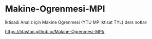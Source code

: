 # Makine-Ogrenmesi-MPI

İktisadi Analiz için Makine Öğrenmesi (YTU MP İktisat TYL) ders notları 

<https://htastan.github.io/Makine-Ogrenmesi-MPI/>




